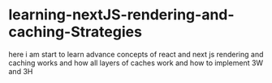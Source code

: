 # learning-nextJS-rendering-and-caching-Strategies
here i am start to learn advance concepts of react and next js rendering and caching works and how all layers of caches work and how to implement 3W and 3H
